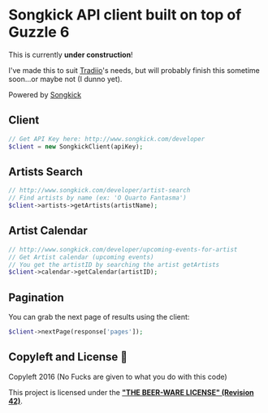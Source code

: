 # Songkick API client built on top of Guzzle 6

This is currently **under construction**!

I've made this to suit [Tradiio](https://tradiio.com)'s needs, but will probably finish this sometime soon...or maybe not (I dunno yet).

Powered by [Songkick](http://www.songkick.com/)

## Client

```php
// Get API Key here: http://www.songkick.com/developer
$client = new SongkickClient(apiKey);
```

## Artists Search

```php
// http://www.songkick.com/developer/artist-search
// Find artists by name (ex: 'O Quarto Fantasma')
$client->artists->getArtists(artistName);
```

## Artist Calendar

```php
// http://www.songkick.com/developer/upcoming-events-for-artist
// Get Artist calendar (upcoming events)
// You get the artistID by searching the artist getArtists
$client->calendar->getCalendar(artistID);
```

## Pagination

You can grab the next page of results using the client:

```php
$client->nextPage(response['pages']);
```

## Copyleft and License :poop:

Copyleft 2016 (No Fucks are given to what you do with this code)

This project is licensed under the **["THE BEER-WARE LICENSE" (Revision 42)](https://en.wikipedia.org/wiki/Beerware)**.